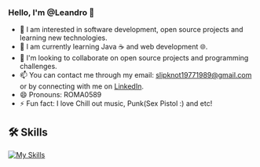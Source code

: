 ### Hello, I'm @Leandro 👋

- 👀 I am interested in software development, open source projects and learning new technologies.
- 🌱 I am currently learning Java ☕ and web development 🌐.
- 💞️ I'm looking to collaborate on open source projects and programming challenges.
- 📫 You can contact me through my email: slipknot19771989@gmail.com or by connecting with me on [LinkedIn](https://www.linkedin.com/in/roma0589/).
- 😄 Pronouns: ROMA0589
- ⚡ Fun fact: I love Chill out music, Punk(Sex Pistol :) and etc!

## 🛠 Skills
[![My Skills](https://skillicons.dev/icons?i=java,windows,vscode,nextjs,sql,js,html,css)](https://skillicons.dev)

<!---
ROMA0589/ROMA0589 is a ✨ special ✨ repository because its `README.md` (this file) appears in your GitHub profile.
You can click the preview link to see your changes.
--->
